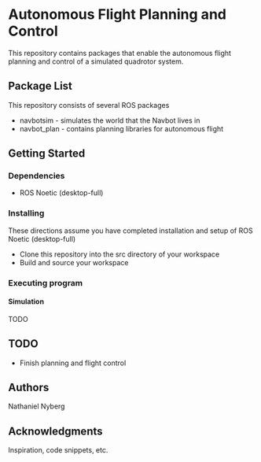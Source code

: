 # Autonomous Flight Planning and Control

This repository contains packages that enable the autonomous flight planning and control of a simulated quadrotor system.

## Package List

This repository consists of several ROS packages
- navbotsim - simulates the world that the Navbot lives in
- navbot_plan - contains planning libraries for autonomous flight


## Getting Started

### Dependencies

* ROS Noetic (desktop-full)

### Installing

These directions assume you have completed installation and setup of ROS Noetic (desktop-full)

* Clone this repository into the src directory of your workspace
* Build and source your workspace

### Executing program

#### Simulation

TODO

## TODO

* Finish planning and flight control

## Authors

Nathaniel Nyberg

## Acknowledgments

Inspiration, code snippets, etc.




